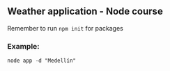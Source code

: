 ## Weather application - Node course

Remember to run ```npm init``` for packages

### Example:
```
node app -d "Medellín"
```